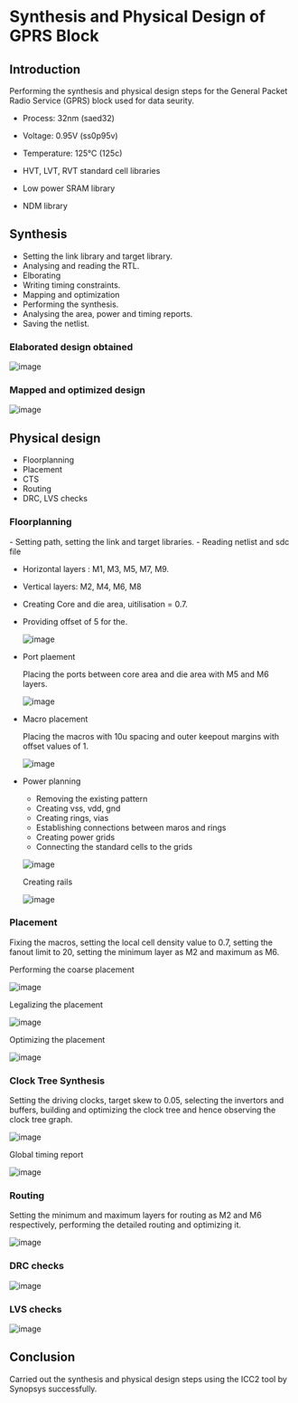 <h1> Synthesis and Physical Design of GPRS Block </h1>

<h2> Introduction </h2>

Performing the synthesis and physical design steps for the General Packet Radio Service (GPRS) block used for data seurity.

- Process: 32nm (saed32)
- Voltage: 0.95V (ss0p95v)
- Temperature: 125°C (125c)

- HVT, LVT, RVT standard cell libraries
- Low power SRAM library
- NDM library

<h2> Synthesis </h2>

- Setting the link library and target library.
- Analysing and reading the RTL.
- Elborating
- Writing timing constraints.
- Mapping and optimization
- Performing the synthesis.
- Analysing the area, power and timing reports.
- Saving the netlist.

<h3> Elaborated design obtained </h3>

![image](https://github.com/user-attachments/assets/203985b3-8973-4dee-98cc-3919ec3b3db0)

<h3> Mapped and optimized design </h3>

![image](https://github.com/user-attachments/assets/a6948887-2009-4354-b499-0979d4bfa23a)

<h2> Physical design </h2>

- Floorplanning
- Placement
- CTS
- Routing
- DRC, LVS checks

<h3> Floorplanning </h3>
- Setting path, setting the link and target libraries.
- Reading netlist and sdc file
  
- Horizontal layers : M1, M3, M5, M7, M9.
- Vertical layers: M2, M4, M6, M8
- Creating Core and die area, uitilisation = 0.7.
- Providing offset of 5 for the.

  ![image](https://github.com/user-attachments/assets/f81d16e9-84dd-418e-acf3-f118ef305ba5)

- Port plaement

  Placing the ports between core area and die area with M5 and M6 layers.

  ![image](https://github.com/user-attachments/assets/ecb6ddac-b1f1-4f16-a8e2-18d509664e07)

- Macro placement

  Placing the macros with 10u spacing and outer keepout margins with offset values of 1.

  ![image](https://github.com/user-attachments/assets/cf642214-17bd-4ec5-a5d3-72bb79506db8)

  
- Power planning

  - Removing the existing pattern
  - Creating vss, vdd, gnd
  - Creating rings, vias
  - Establishing connections between maros and rings
  - Creating power grids
  - Connecting the standard cells to the grids

  ![image](https://github.com/user-attachments/assets/9a4f3b8c-8a1d-4e64-a98f-565c665063e5)

  Creating rails

  ![image](https://github.com/user-attachments/assets/85fc5917-42dd-4f17-af2c-916bdda44f66)

<h3> Placement </h3>

Fixing the macros, setting the local cell density value to 0.7, setting the fanout limit to 20, setting the minimum layer as M2 and maximum as M6.

Performing the coarse placement

![image](https://github.com/user-attachments/assets/e85f5387-f196-4024-8fd3-5988aab09380)

Legalizing the placement

![image](https://github.com/user-attachments/assets/5c488165-07b8-4a6f-815c-ef0521a326c4)

Optimizing the placement

![image](https://github.com/user-attachments/assets/109c7cf8-997f-40ab-9c44-ee0a46070909)

<h3> Clock Tree Synthesis </h3>

Setting the driving clocks, target skew to 0.05, selecting the invertors and buffers, building and optimizing the clock tree and hence observing the clock tree graph.

![image](https://github.com/user-attachments/assets/95b42241-c9ba-4e6a-9f36-caaa96ac5168)

Global timing report

![image](https://github.com/user-attachments/assets/2c61fb3e-d89e-4533-8330-2a3c6f72b65b)

<h3> Routing </h3>

Setting the minimum and maximum layers for routing as M2 and M6 respectively, performing the detailed routing and optimizing it.

![image](https://github.com/user-attachments/assets/fcd33155-d7c9-43c6-aff4-f1b0663621b4)

<h3> DRC checks </h3>

![image](https://github.com/user-attachments/assets/06dc50d2-b8c4-4b56-902f-feaaba702d54)

<h3> LVS checks </h3>

![image](https://github.com/user-attachments/assets/d69bb59d-69fb-4aef-acba-6725e230df95)

<h2> Conclusion </h2>

Carried out the synthesis and physical design steps using the ICC2 tool by Synopsys successfully.













